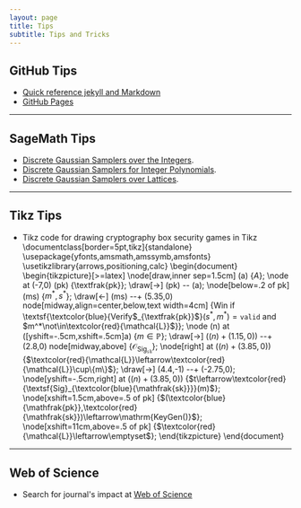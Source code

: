 ```yaml
---
layout: page
title: Tips
subtitle: Tips and Tricks
---
```


## GitHub Tips
- [Quick reference jekyll and Markdown](https://gist.github.com/roachhd/779fa77e9b90fe945b0c)
- [GitHub Pages](https://kipalog.com/posts/Kinh-nghiem-tao-website-ca-nhan-voi-Jekyll---Github-pages)



---
## SageMath Tips
- [Discrete Gaussian Samplers over the Integers](https://doc.sagemath.org/html/en/reference/stats/sage/stats/distributions/discrete_gaussian_integer.html). 
- [Discrete Gaussian Samplers for Integer Polynomials](https://doc.sagemath.org/html/en/reference/stats/sage/stats/distributions/discrete_gaussian_polynomial.html).
- [Discrete Gaussian Samplers over Lattices](https://doc.sagemath.org/html/en/reference/stats/sage/stats/distributions/discrete_gaussian_lattice.html).

---
## Tikz Tips

- Tikz code for drawing cryptography box security games in Tikz
\documentclass[border=5pt,tikz]{standalone}
\usepackage{yfonts,amsmath,amssymb,amsfonts}
\usetikzlibrary{arrows,positioning,calc}
\begin{document}
    \begin{tikzpicture}[>=latex]
        \node[draw,inner sep=1.5cm] (a) {$A$};
        \node at (-7,0) (pk) {\textfrak{pk}};
            \draw[->] (pk) -- (a);
        \node[below=.2 of pk] (ms) {$m^*,s^*$};
            \draw[<-] (ms) --+ (5.35,0) node[midway,align=center,below,text width=4cm] {Win if \textsf{\textcolor{blue}{Verify$_{\textfrak{pk}}$}$(s^*,m^*)=\mathtt{valid}$ and $m^*\not\in\textcolor{red}{\mathcal{L}}$}};
            \node (n) at ([yshift=-.5cm,xshift=.5cm]a) {$m\in\mathbb{P}$};
            \draw[->] ($(n)+(1.15,0)$) --+ (2.8,0) node[midway,above] {$\mathcal{O}_{\textsf{Sig}_{\mathfrak{s\!k}}}$};
                \node[right] at ($(n)+(3.85,0)$) {$\textcolor{red}{\mathcal{L}}\leftarrow\textcolor{red}{\mathcal{L}}\cup\{m\}$};
            \draw[->] (4.4,-1) --+ (-2.75,0);
                \node[yshift=-.5cm,right] at ($(n)+(3.85,0)$) {$t\leftarrow\textcolor{red}{\textsf{Sig}_{\textcolor{blue}{\mathfrak{sk}}}}(m)$};
                \node[xshift=1.5cm,above=.5 of pk] {$(\textcolor{blue}{\mathfrak{pk}},\textcolor{red}{\mathfrak{sk}})\leftarrow\mathrm{KeyGen()}$};
                \node[xshift=11cm,above=.5 of pk] {$\textcolor{red}{\mathcal{L}}\leftarrow\emptyset$};
    \end{tikzpicture}
\end{document}

---
## Web of Science
- Search for journal's impact at [Web of Science](http://gots.uow.edu.au/gots/tutorial/web-of-science-advanced-search)


